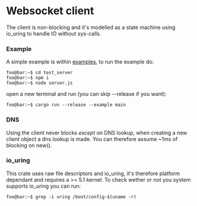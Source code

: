 
# Websocket client
The client is non-blocking and it's modelled as a state machine using io_uring to handle IO without sys-calls.

### Example
A simple example is within [examples](/examples/main.rs), to run the example do:
```console
foo@bar:~$ cd test_server
foo@bar:~$ npm i
foo@bar:~$ node server.js
```
open a new terminal and run (you can skip --release if you want):
```console
foo@bar:~$ cargo run --release --example main
```

### DNS
Using the client  never blocks *except* on DNS lookup, when creating a new client object a dns lookup is made. You can therefore assume ~1ms of blocking on new(). 


### io_uring
This crate uses raw file descriptors and io_uring, it's therefore platform dependant and requires a >= 5.1 kernel. To check wether or not you system supports io_uring you can run:
```console
foo@bar:~$ grep -i uring /boot/config-$(uname -r)
```

